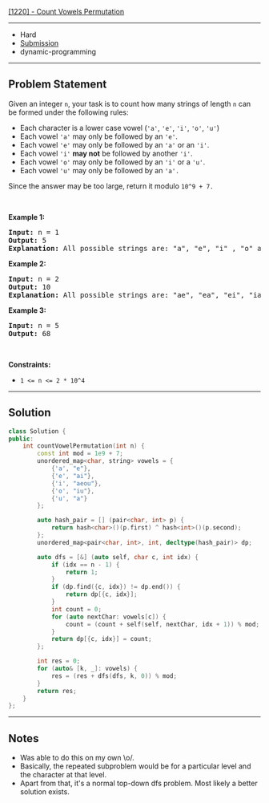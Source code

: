 [[1220] - Count Vowels Permutation](https://leetcode.com/problems/count-vowels-permutation)

---

- Hard
- [Submission](https://leetcode.com/problems/count-vowels-permutation/submissions/1085843305/)
- dynamic-programming

---

## Problem Statement

<p>Given an integer <code>n</code>, your task is to count how many strings of length <code>n</code> can be formed under the following rules:</p>

<ul>
	<li>Each character is a lower case vowel&nbsp;(<code>&#39;a&#39;</code>, <code>&#39;e&#39;</code>, <code>&#39;i&#39;</code>, <code>&#39;o&#39;</code>, <code>&#39;u&#39;</code>)</li>
	<li>Each vowel&nbsp;<code>&#39;a&#39;</code> may only be followed by an <code>&#39;e&#39;</code>.</li>
	<li>Each vowel&nbsp;<code>&#39;e&#39;</code> may only be followed by an <code>&#39;a&#39;</code>&nbsp;or an <code>&#39;i&#39;</code>.</li>
	<li>Each vowel&nbsp;<code>&#39;i&#39;</code> <strong>may not</strong> be followed by another <code>&#39;i&#39;</code>.</li>
	<li>Each vowel&nbsp;<code>&#39;o&#39;</code> may only be followed by an <code>&#39;i&#39;</code> or a&nbsp;<code>&#39;u&#39;</code>.</li>
	<li>Each vowel&nbsp;<code>&#39;u&#39;</code> may only be followed by an <code>&#39;a&#39;.</code></li>
</ul>

<p>Since the answer&nbsp;may be too large,&nbsp;return it modulo <code>10^9 + 7.</code></p>

<p>&nbsp;</p>
<p><strong class="example">Example 1:</strong></p>

<pre>
<strong>Input:</strong> n = 1
<strong>Output:</strong> 5
<strong>Explanation:</strong> All possible strings are: &quot;a&quot;, &quot;e&quot;, &quot;i&quot; , &quot;o&quot; and &quot;u&quot;.
</pre>

<p><strong class="example">Example 2:</strong></p>

<pre>
<strong>Input:</strong> n = 2
<strong>Output:</strong> 10
<strong>Explanation:</strong> All possible strings are: &quot;ae&quot;, &quot;ea&quot;, &quot;ei&quot;, &quot;ia&quot;, &quot;ie&quot;, &quot;io&quot;, &quot;iu&quot;, &quot;oi&quot;, &quot;ou&quot; and &quot;ua&quot;.
</pre>

<p><strong class="example">Example 3:&nbsp;</strong></p>

<pre>
<strong>Input:</strong> n = 5
<strong>Output:</strong> 68</pre>

<p>&nbsp;</p>
<p><strong>Constraints:</strong></p>

<ul>
	<li><code>1 &lt;= n &lt;= 2 * 10^4</code></li>
</ul>


---

## Solution

```cpp
class Solution {
public:
    int countVowelPermutation(int n) {
        const int mod = 1e9 + 7;
        unordered_map<char, string> vowels = {
            {'a', "e"},
            {'e', "ai"},
            {'i', "aeou"},
            {'o', "iu"},
            {'u', "a"}
        };

        auto hash_pair = [] (pair<char, int> p) {
            return hash<char>()(p.first) ^ hash<int>()(p.second);
        };
        unordered_map<pair<char, int>, int, decltype(hash_pair)> dp;

        auto dfs = [&] (auto self, char c, int idx) {
            if (idx == n - 1) {
                return 1;
            }
            if (dp.find({c, idx}) != dp.end()) {
                return dp[{c, idx}];
            }
            int count = 0;
            for (auto nextChar: vowels[c]) {
                count = (count + self(self, nextChar, idx + 1)) % mod;
            }
            return dp[{c, idx}] = count;
        };

        int res = 0;
        for (auto& [k, _]: vowels) {
            res = (res + dfs(dfs, k, 0)) % mod;
        }
        return res;
    }
};
```

---

## Notes

- Was able to do this on my own \o/.
- Basically, the repeated subproblem would be for a particular level and the character at that level.
- Apart from that, it's a normal top-down dfs problem. Most likely a better solution exists.
